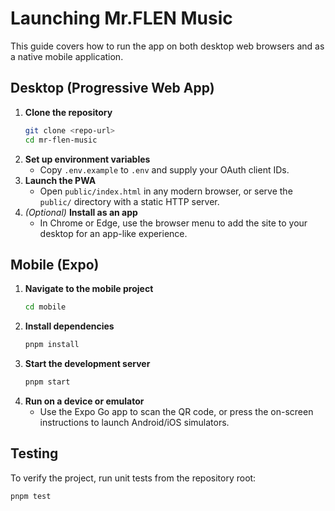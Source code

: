 # Launching Mr.FLEN Music

This guide covers how to run the app on both desktop web browsers and as a native mobile application.

## Desktop (Progressive Web App)
1. **Clone the repository**
   ```bash
   git clone <repo-url>
   cd mr-flen-music
   ```
2. **Set up environment variables**
   - Copy `.env.example` to `.env` and supply your OAuth client IDs.
3. **Launch the PWA**
   - Open `public/index.html` in any modern browser, or serve the `public/` directory with a static HTTP server.
4. *(Optional)* **Install as an app**
   - In Chrome or Edge, use the browser menu to add the site to your desktop for an app-like experience.

## Mobile (Expo)
1. **Navigate to the mobile project**
   ```bash
   cd mobile
   ```
2. **Install dependencies**
   ```bash
   pnpm install
   ```
3. **Start the development server**
   ```bash
   pnpm start
   ```
4. **Run on a device or emulator**
   - Use the Expo Go app to scan the QR code, or press the on-screen instructions to launch Android/iOS simulators.

## Testing
To verify the project, run unit tests from the repository root:
```bash
pnpm test
```
